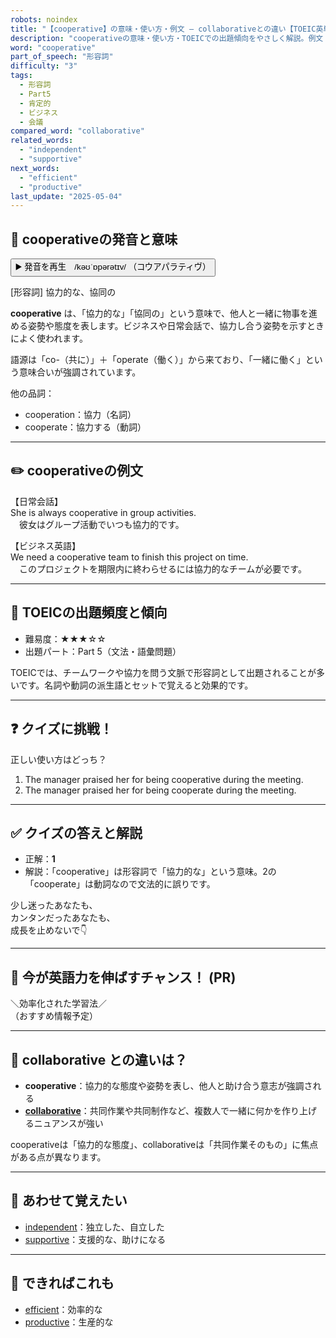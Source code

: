 ```yaml
---
robots: noindex
title: "【cooperative】の意味・使い方・例文 ― collaborativeとの違い【TOEIC英単語】"
description: "cooperativeの意味・使い方・TOEICでの出題傾向をやさしく解説。例文・クイズ付きでcollaborativeとの違いもわかりやすく学べます。"
word: "cooperative"
part_of_speech: "形容詞"
difficulty: "3"
tags:
  - 形容詞
  - Part5
  - 肯定的
  - ビジネス
  - 会議
compared_word: "collaborative"
related_words:
  - "independent"
  - "supportive"
next_words:
  - "efficient"
  - "productive"
last_update: "2025-05-04"
---
```


## 🔰 cooperativeの発音と意味

<button class="play-audio" onclick="playTTS('cooperative')">
  <span class="play-audio-main">
    ▶️ 発音を再生　/kəʊˈɒpərətɪv/
  </span>
  <span class="play-audio-sub">
    （コウアパラティヴ）
  </span>
</button>

[形容詞] 協力的な、協同の

**cooperative** は、「協力的な」「協同の」という意味で、他人と一緒に物事を進める姿勢や態度を表します。ビジネスや日常会話で、協力し合う姿勢を示すときによく使われます。

語源は「co-（共に）」＋「operate（働く）」から来ており、「一緒に働く」という意味合いが強調されています。

他の品詞：  
- cooperation：協力（名詞）
- cooperate：協力する（動詞）

---

## ✏️ cooperativeの例文

【日常会話】  
She is always cooperative in group activities.  
　彼女はグループ活動でいつも協力的です。

【ビジネス英語】  
We need a cooperative team to finish this project on time.  
　このプロジェクトを期限内に終わらせるには協力的なチームが必要です。

---

## 🎯 TOEICの出題頻度と傾向

- 難易度：★★★☆☆
- 出題パート：Part 5（文法・語彙問題）

TOEICでは、チームワークや協力を問う文脈で形容詞として出題されることが多いです。名詞や動詞の派生語とセットで覚えると効果的です。

---

## ❓ クイズに挑戦！

正しい使い方はどっち？

1. The manager praised her for being cooperative during the meeting.  
2. The manager praised her for being cooperate during the meeting.

---

## ✅ クイズの答えと解説

- 正解：**1**
- 解説：「cooperative」は形容詞で「協力的な」という意味。2の「cooperate」は動詞なので文法的に誤りです。

少し迷ったあなたも、  
カンタンだったあなたも、  
成長を止めないで👇️

---

## 🚀 今が英語力を伸ばすチャンス！ (PR)

<div class="info-center">
＼効率化された学習法／<br>  
（おすすめ情報予定）
</div>

---

## 🤔  collaborative との違いは？

- **cooperative**：協力的な態度や姿勢を表し、他人と助け合う意志が強調される
- **[collaborative](/collaborative)**：共同作業や共同制作など、複数人で一緒に何かを作り上げるニュアンスが強い

cooperativeは「協力的な態度」、collaborativeは「共同作業そのもの」に焦点がある点が異なります。

---

## 🧩 あわせて覚えたい

- [independent](/independent)：独立した、自立した
- [supportive](/supportive)：支援的な、助けになる

---

## 📖 できればこれも

- [efficient](/efficient)：効率的な
- [productive](/productive)：生産的な

<!-- cvid: aid22_bid40 -->
